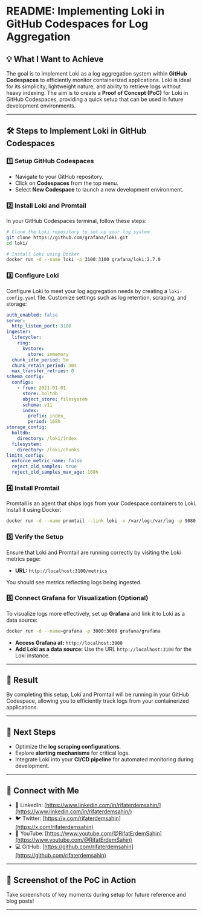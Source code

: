 # README: Implementing Loki in GitHub Codespaces for Log Aggregation

## 💡 What I Want to Achieve

The goal is to implement Loki as a log aggregation system within **GitHub Codespaces** to efficiently monitor containerized applications. Loki is ideal for its simplicity, lightweight nature, and ability to retrieve logs without heavy indexing. The aim is to create a **Proof of Concept (PoC)** for Loki in GitHub Codespaces, providing a quick setup that can be used in future development environments.

---

## 🛠️ Steps to Implement Loki in GitHub Codespaces

### 1️⃣ Setup GitHub Codespaces

- Navigate to your GitHub repository.
- Click on **Codespaces** from the top menu.
- Select **New Codespace** to launch a new development environment.

### 2️⃣ Install Loki and Promtail

In your GitHub Codespaces terminal, follow these steps:

```bash
# Clone the Loki repository to set up your log system
git clone https://github.com/grafana/loki.git
cd loki/

# Install Loki using Docker
docker run -d --name loki -p 3100:3100 grafana/loki:2.7.0
```

### 3️⃣ Configure Loki

Configure Loki to meet your log aggregation needs by creating a `loki-config.yaml` file. Customize settings such as log retention, scraping, and storage:

```yaml
auth_enabled: false
server:
  http_listen_port: 3100
ingester:
  lifecycler:
    ring:
      kvstore:
        store: inmemory
  chunk_idle_period: 5m
  chunk_retain_period: 30s
  max_transfer_retries: 0
schema_config:
  configs:
    - from: 2021-01-01
      store: boltdb
      object_store: filesystem
      schema: v11
      index:
        prefix: index_
        period: 168h
storage_config:
  boltdb:
    directory: /loki/index
  filesystem:
    directory: /loki/chunks
limits_config:
  enforce_metric_name: false
  reject_old_samples: true
  reject_old_samples_max_age: 168h
```

### 4️⃣ Install Promtail

Promtail is an agent that ships logs from your Codespace containers to Loki. Install it using Docker:

```bash
docker run -d --name promtail --link loki -v /var/log:/var/log -p 9080:9080 grafana/promtail:2.7.0
```

### 5️⃣ Verify the Setup

Ensure that Loki and Promtail are running correctly by visiting the Loki metrics page:

- **URL:** `http://localhost:3100/metrics`

You should see metrics reflecting logs being ingested.

### 6️⃣ Connect Grafana for Visualization (Optional)

To visualize logs more effectively, set up **Grafana** and link it to Loki as a data source:

```bash
docker run -d --name=grafana -p 3000:3000 grafana/grafana
```

- **Access Grafana at:** `http://localhost:3000`
- **Add Loki as a data source:** Use the URL `http://localhost:3100` for the Loki instance.

---

## 🎯 Result

By completing this setup, Loki and Promtail will be running in your GitHub Codespace, allowing you to efficiently track logs from your containerized applications.

---

## 🚀 Next Steps

- Optimize the **log scraping configurations**.
- Explore **alerting mechanisms** for critical logs.
- Integrate Loki into your **CI/CD pipeline** for automated monitoring during development.

---

## 🔗 Connect with Me

- 💼 LinkedIn: [https://www.linkedin.com/in/rifaterdemsahin/](https://www.linkedin.com/in/rifaterdemsahin/)
- 🐦 Twitter: [https://x.com/rifaterdemsahin](https://x.com/rifaterdemsahin)
- 🎥 YouTube: [https://www.youtube.com/@RifatErdemSahin](https://www.youtube.com/@RifatErdemSahin)
- 💻 GitHub: [https://github.com/rifaterdemsahin](https://github.com/rifaterdemsahin)

---

## 📝 Screenshot of the PoC in Action

Take screenshots of key moments during setup for future reference and blog posts!

--- 

